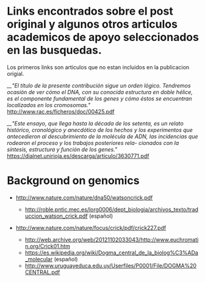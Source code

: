 Links encontrados sobre el post original y algunos otros articulos academicos de apoyo seleccionados en las busquedas.
==========================================

Los primeros links son articulos que no estan incluidos en la publicacion origial.

*__"El título de la presente contribución sigue un orden
lógico. Tendremos ocasión de ver cómo el DNA, con
su conocida estructura en doble hélice, es el componente
fundamental de los genes y cómo éstos se
encuentran localizados en los cromosomas."*
http://www.rac.es/ficheros/doc/00425.pdf


*__"Este ensayo, que llega hasta la década de los setenta, es un relato histórico, cronológico y
anecdótico de los hechos y los experimentos que antecedieron al descubrimiento de la
molécula de ADN, las incidencias que rodearon el proceso y los trabajos posteriores rela-
cionados con la síntesis, estructura y función de los genes."*
https://dialnet.unirioja.es/descarga/articulo/3630771.pdf



Background on genomics
=====

+ http://www.nature.com/nature/dna50/watsoncrick.pdf
  - http://roble.pntic.mec.es/lorg0006/dept_biologia/archivos_texto/traduccion_watson_crick.pdf (español)

+ http://www.nature.com/nature/focus/crick/pdf/crick227.pdf
  - http://web.archive.org/web/20121102033043/http://www.euchromatin.org/Crick01.htm
  - https://es.wikipedia.org/wiki/Dogma_central_de_la_biolog%C3%ADa_molecular (español)
  - http://www.uruguayeduca.edu.uy/Userfiles/P0001/File/DOGMA%20CENTRAL.pdf
  
